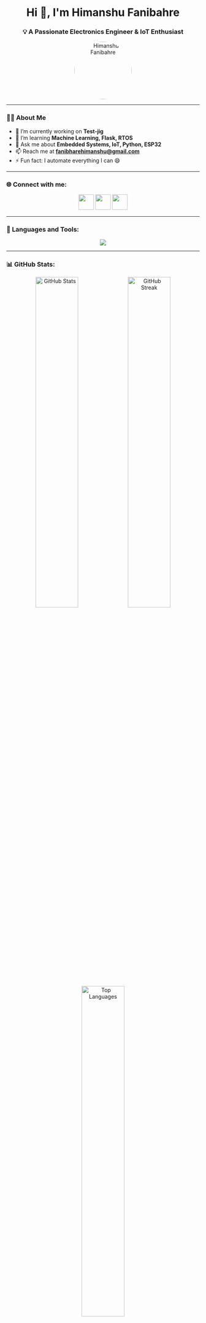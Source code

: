 <h1 align="center">Hi 👋, I'm Himanshu Fanibahre</h1>
<h3 align="center">💡 A Passionate Electronics Engineer & IoT Enthusiast</h3>

<p align="center">
  <img src="https://avatars.githubusercontent.com/u/your_github_user_id?v=4" alt="Himanshu Fanibahre" width="150" height="150" style="border-radius:50%;"/>
</p>

---

### 👨‍💻 About Me

- 🔭 I’m currently working on **Test-jig**
- 🌱 I’m learning **Machine Learning, Flask, RTOS**
- 💬 Ask me about **Embedded Systems, IoT, Python, ESP32**
- 📫 Reach me at **fanibharehimanshu@gmail.com**
- ⚡ Fun fact: I automate everything I can 😄

---

### 🌐 Connect with me:
<p align="center">
<a href="https://linkedin.com/in/himanshu-fanibhare" target="blank"><img src="https://skillicons.dev/icons?i=linkedin" height="40"/></a>
<a href="https://instagram.com/the_electrogenic" target="blank"><img src="https://skillicons.dev/icons?i=instagram" height="40"/></a>
<a href="https://www.youtube.com/@theelectrogenic3365" target="blank"><img src="https://skillicons.dev/icons?i=youtube" height="40"/></a>
</p>

---

### 🧠 Languages and Tools:
<p align="center">
  <img src="https://skillicons.dev/icons?i=arduino,c,cpp,python,flask,html,css,git,linux,mysql,opencv,tensorflow,raspberrypi,vscode&theme=dark" />
</p>

---

### 📊 GitHub Stats:

<p align="center">
  <img src="https://github-readme-stats.vercel.app/api?username=himanshufanibhare&show_icons=true&theme=tokyonight" alt="GitHub Stats" width="47%" />
  <img src="https://github-readme-streak-stats.herokuapp.com?user=himanshufanibhare&theme=tokyonight&hide_border=true" alt="GitHub Streak" width="47%" />
</p>

<p align="center">
  <img src="https://github-readme-stats.vercel.app/api/top-langs/?username=himanshufanibhare&layout=compact&theme=tokyonight" alt="Top Languages" width="47%" />
</p>

---

### 🏆 GitHub Trophies
<p align="center">
  <img src="https://github-profile-trophy.vercel.app/?username=himanshufanibhare&theme=tokyonight&no-frame=true&no-bg=true&margin-w=15" />
</p>

---

### 👀 Profile Views
<p align="center">
  <img src="https://komarev.com/ghpvc/?username=himanshufanibhare&label=Profile%20Views&color=blueviolet&style=flat" alt="Profile Views" />
</p>

---

⭐️ *Made with ❤️ by [Himanshu Fanibahre](https://github.com/himanshufanibhare)*

